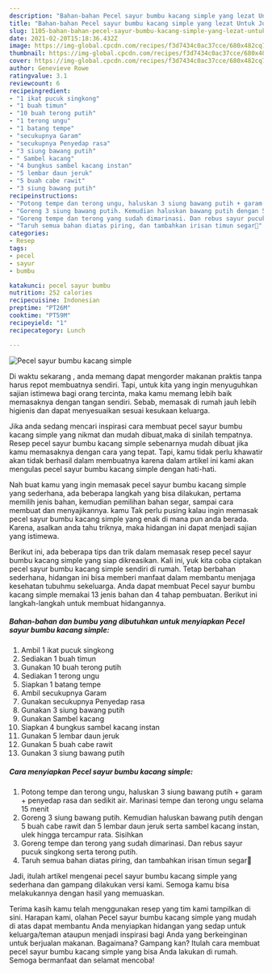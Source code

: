 ```yaml
---
description: "Bahan-bahan Pecel sayur bumbu kacang simple yang lezat Untuk Jualan"
title: "Bahan-bahan Pecel sayur bumbu kacang simple yang lezat Untuk Jualan"
slug: 1105-bahan-bahan-pecel-sayur-bumbu-kacang-simple-yang-lezat-untuk-jualan
date: 2021-02-20T15:18:36.432Z
image: https://img-global.cpcdn.com/recipes/f3d7434c0ac37cce/680x482cq70/pecel-sayur-bumbu-kacang-simple-foto-resep-utama.jpg
thumbnail: https://img-global.cpcdn.com/recipes/f3d7434c0ac37cce/680x482cq70/pecel-sayur-bumbu-kacang-simple-foto-resep-utama.jpg
cover: https://img-global.cpcdn.com/recipes/f3d7434c0ac37cce/680x482cq70/pecel-sayur-bumbu-kacang-simple-foto-resep-utama.jpg
author: Genevieve Rowe
ratingvalue: 3.1
reviewcount: 6
recipeingredient:
- "1 ikat pucuk singkong"
- "1 buah timun"
- "10 buah terong putih"
- "1 terong ungu"
- "1 batang tempe"
- "secukupnya Garam"
- "secukupnya Penyedap rasa"
- "3 siung bawang putih"
- " Sambel kacang"
- "4 bungkus sambel kacang instan"
- "5 lembar daun jeruk"
- "5 buah cabe rawit"
- "3 siung bawang putih"
recipeinstructions:
- "Potong tempe dan terong ungu, haluskan 3 siung bawang putih + garam + penyedap rasa dan sedikit air. Marinasi tempe dan terong ungu selama 15 menit"
- "Goreng 3 siung bawang putih. Kemudian haluskan bawang putih dengan 5 buah cabe rawit dan 5 lembar daun jeruk serta sambel kacang instan, ulek hingga tercampur rata. Sisihkan"
- "Goreng tempe dan terong yang sudah dimarinasi. Dan rebus sayur pucuk singkong serta terong putih."
- "Taruh semua bahan diatas piring, dan tambahkan irisan timun segar🤗"
categories:
- Resep
tags:
- pecel
- sayur
- bumbu

katakunci: pecel sayur bumbu 
nutrition: 252 calories
recipecuisine: Indonesian
preptime: "PT26M"
cooktime: "PT59M"
recipeyield: "1"
recipecategory: Lunch

---
```



![Pecel sayur bumbu kacang simple](https://img-global.cpcdn.com/recipes/f3d7434c0ac37cce/680x482cq70/pecel-sayur-bumbu-kacang-simple-foto-resep-utama.jpg)

Di waktu  sekarang , anda memang dapat mengorder makanan praktis tanpa harus repot membuatnya sendiri. Tapi, untuk kita yang ingin menyuguhkan sajian istimewa bagi orang tercinta, maka kamu memang lebih baik memasaknya dengan tangan sendiri. Sebab, memasak di rumah jauh lebih higienis dan dapat menyesuaikan sesuai kesukaan keluarga.

Jika anda sedang mencari inspirasi cara membuat pecel sayur bumbu kacang simple yang nikmat dan mudah dibuat,maka di sinilah tempatnya. Resep pecel sayur bumbu kacang simple  sebenarnya mudah dibuat jika kamu memasaknya dengan cara yang tepat. Tapi, kamu tidak perlu khawatir akan tidak berhasil dalam membuatnya 
karena dalam artikel ini kami akan mengulas pecel sayur bumbu kacang simple dengan hati-hati.  



Nah buat kamu yang ingin memasak pecel sayur bumbu kacang simple yang sederhana, ada beberapa langkah yang bisa dilakukan, pertama memilih jenis bahan, kemudian pemilihan bahan segar, sampai cara membuat dan menyajikannya. kamu Tak perlu pusing kalau ingin memasak pecel sayur bumbu kacang simple yang enak di mana pun anda berada. Karena, asalkan anda  tahu triknya, maka hidangan ini dapat menjadi sajian yang istimewa.

Berikut ini, ada beberapa tips dan trik dalam memasak resep pecel sayur bumbu kacang simple yang siap dikreasikan. Kali ini, yuk kita coba ciptakan pecel sayur bumbu kacang simple sendiri di rumah. Tetap berbahan sederhana, hidangan ini bisa memberi manfaat dalam membantu menjaga kesehatan tubuhmu sekeluarga. Anda dapat membuat Pecel sayur bumbu kacang simple memakai 13 jenis bahan dan 4 tahap pembuatan. Berikut ini langkah-langkah untuk membuat hidangannya.

<!--inarticleads1-->

##### Bahan-bahan dan bumbu yang dibutuhkan untuk menyiapkan Pecel sayur bumbu kacang simple:

1. Ambil 1 ikat pucuk singkong
1. Sediakan 1 buah timun
1. Gunakan 10 buah terong putih
1. Sediakan 1 terong ungu
1. Siapkan 1 batang tempe
1. Ambil secukupnya Garam
1. Gunakan secukupnya Penyedap rasa
1. Gunakan 3 siung bawang putih
1. Gunakan  Sambel kacang
1. Siapkan 4 bungkus sambel kacang instan
1. Gunakan 5 lembar daun jeruk
1. Gunakan 5 buah cabe rawit
1. Gunakan 3 siung bawang putih




<!--inarticleads2-->

##### Cara menyiapkan Pecel sayur bumbu kacang simple:

1. Potong tempe dan terong ungu, haluskan 3 siung bawang putih + garam + penyedap rasa dan sedikit air. Marinasi tempe dan terong ungu selama 15 menit
1. Goreng 3 siung bawang putih. Kemudian haluskan bawang putih dengan 5 buah cabe rawit dan 5 lembar daun jeruk serta sambel kacang instan, ulek hingga tercampur rata. Sisihkan
1. Goreng tempe dan terong yang sudah dimarinasi. Dan rebus sayur pucuk singkong serta terong putih.
1. Taruh semua bahan diatas piring, dan tambahkan irisan timun segar🤗




Jadi, itulah artikel mengenai  pecel sayur bumbu kacang simple  yang sederhana dan gampang dilakukan versi kami. Semoga kamu bisa melakukannya dengan hasil yang memuaskan. 

Terima kasih kamu telah menggunakan resep yang tim kami tampilkan di sini. Harapan kami, olahan  Pecel sayur bumbu kacang simple yang mudah di atas dapat membantu Anda menyiapkan hidangan yang sedap untuk keluarga/teman ataupun menjadi inspirasi bagi Anda yang berkeinginan untuk berjualan makanan. Bagaimana? Gampang kan? Itulah cara membuat pecel sayur bumbu kacang simple yang bisa Anda lakukan di rumah. Semoga bermanfaat dan selamat mencoba!


